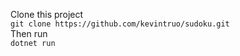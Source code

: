 Clone this project<br/>
```git clone https://github.com/kevintruo/sudoku.git```<br/>
Then run<br/>
```dotnet run```<br/>
